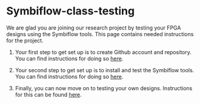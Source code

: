 # Symbiflow-class-testing
We are glad you are joining our research project by testing your FPGA designs using the Symbiflow tools.  This page contains needed instructions for the project.

1. Your first step to get set up is to create Github account and repository.  You can find instructions for doing so [here](Step1_Creating_Repository.md).

2. Your second step to get set up is to install and test the Symbiflow tools.  You can find instructions for doing so [here](Step2_Installing_Testing.md).

3. Finally, you can now move on to testing your own designs.  Instructions for this can be found [here](Step3_Testing_Your_Own_Designs.md).
